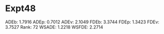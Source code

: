 # Expt48

ADEb: 1.7916
ADEp: 0.7012
ADEv: 2.1049
FDEb: 3.3744
FDEp: 1.3423
FDEv: 3.7527
Rank: 72
WSADE: 1.2218
WSFDE: 2.2714